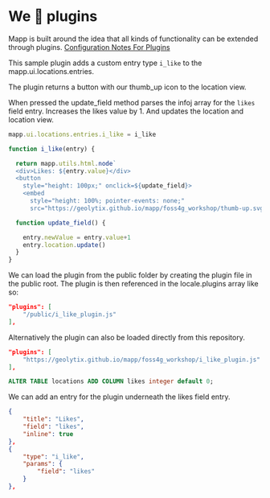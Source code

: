 # We 💖 plugins

Mapp is built around the idea that all kinds of functionality can be extended through plugins.
[Configuration Notes For Plugins](https://github.com/GEOLYTIX/xyz/wiki/Configuration#plugins)

This sample plugin adds a custom entry type `i_like` to the mapp.ui.locations.entries.

The plugin returns a button with our thumb_up icon to the location view.

When pressed the update_field method parses the infoj array for the `likes` field entry. Increases the likes value by 1. And updates the location and location view.

```js
mapp.ui.locations.entries.i_like = i_like

function i_like(entry) {

  return mapp.utils.html.node`
  <div>Likes: ${entry.value}</div>
  <button 
    style="height: 100px;" onclick=${update_field}>
    <embed 
      style="height: 100%; pointer-events: none;"
      src="https://geolytix.github.io/mapp/foss4g_workshop/thumb-up.svg" />`

  function update_field() {

    entry.newValue = entry.value+1
    entry.location.update()
  }
}
```

We can load the plugin from the public folder by creating the plugin file in the public root. The plugin is then referenced in the locale.plugins array like so:

```json
"plugins": [
    "/public/i_like_plugin.js"
],
```

Alternatively the plugin can also be loaded directly from this repository.

```json
"plugins": [
    "https://geolytix.github.io/mapp/foss4g_workshop/i_like_plugin.js"
],
```

```SQL
ALTER TABLE locations ADD COLUMN likes integer default 0;
```

We can add an entry for the plugin underneath the likes field entry.

```json
{
    "title": "Likes",
    "field": "likes",
    "inline": true
},
{
    "type": "i_like",
    "params": {
        "field": "likes"
    }
},
```
